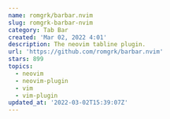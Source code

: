 ```yaml
---
name: romgrk/barbar.nvim
slug: romgrk-barbar-nvim
category: Tab Bar
created: 'Mar 02, 2022 4:01'
description: The neovim tabline plugin.
url: 'https://github.com/romgrk/barbar.nvim'
stars: 899
topics:
  - neovim
  - neovim-plugin
  - vim
  - vim-plugin
updated_at: '2022-03-02T15:39:07Z'
---
```


